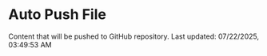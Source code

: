 # Auto Push File

Content that will be pushed to GitHub repository.
Last updated: 07/22/2025, 03:49:53 AM